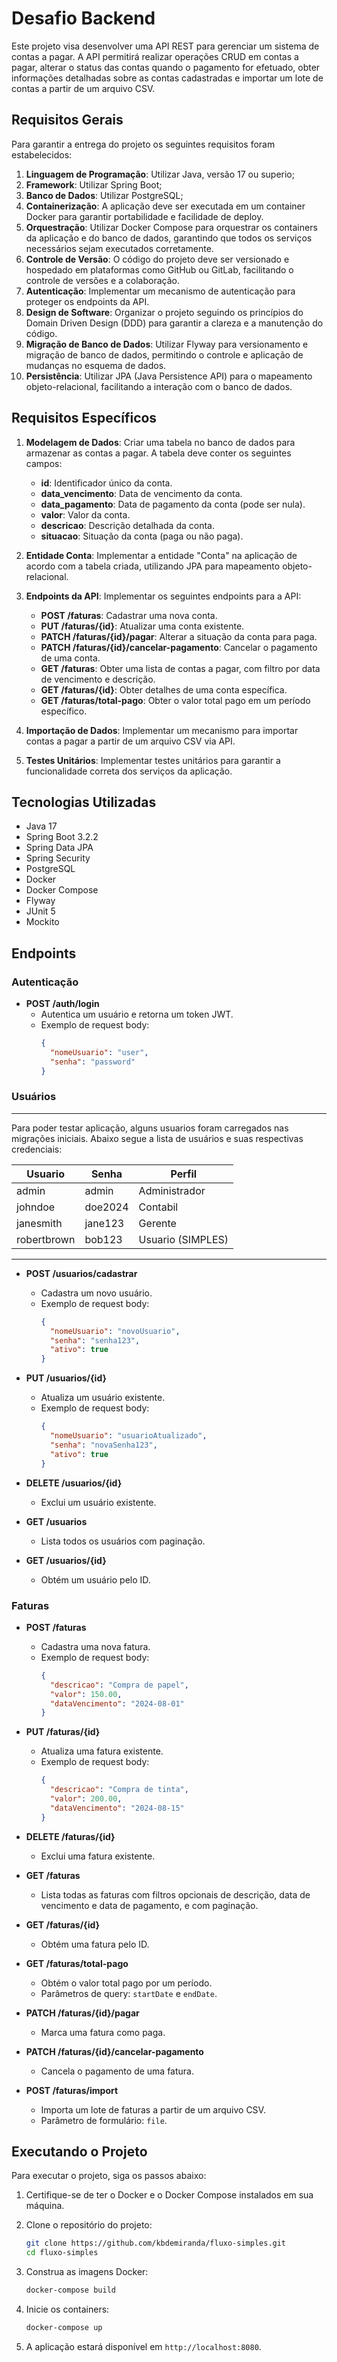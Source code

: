 # Desafio Backend

Este projeto visa desenvolver uma API REST para gerenciar um sistema de contas a pagar. A API permitirá realizar operações CRUD em contas a pagar, alterar o status das contas quando o pagamento for efetuado, obter informações detalhadas sobre as contas cadastradas e importar um lote de contas a partir de um arquivo CSV.

## Requisitos Gerais

Para garantir a entrega do projeto os seguintes requisitos foram estabelecidos:

1. **Linguagem de Programação**: Utilizar Java, versão 17 ou superio;
2. **Framework**: Utilizar Spring Boot;
3. **Banco de Dados**: Utilizar PostgreSQL;
4. **Containerização**: A aplicação deve ser executada em um container Docker para garantir portabilidade e facilidade de deploy.
5. **Orquestração**: Utilizar Docker Compose para orquestrar os containers da aplicação e do banco de dados, garantindo que todos os serviços necessários sejam executados corretamente.
6. **Controle de Versão**: O código do projeto deve ser versionado e hospedado em plataformas como GitHub ou GitLab, facilitando o controle de versões e a colaboração.
7. **Autenticação**: Implementar um mecanismo de autenticação para proteger os endpoints da API.
8. **Design de Software**: Organizar o projeto seguindo os princípios do Domain Driven Design (DDD) para garantir a clareza e a manutenção do código.
9. **Migração de Banco de Dados**: Utilizar Flyway para versionamento e migração de banco de dados, permitindo o controle e aplicação de mudanças no esquema de dados.
10. **Persistência**: Utilizar JPA (Java Persistence API) para o mapeamento objeto-relacional, facilitando a interação com o banco de dados.

## Requisitos Específicos

1. **Modelagem de Dados**: Criar uma tabela no banco de dados para armazenar as contas a pagar. A tabela deve conter os seguintes campos:
    - **id**: Identificador único da conta.
    - **data_vencimento**: Data de vencimento da conta.
    - **data_pagamento**: Data de pagamento da conta (pode ser nula).
    - **valor**: Valor da conta.
    - **descricao**: Descrição detalhada da conta.
    - **situacao**: Situação da conta (paga ou não paga).

2. **Entidade Conta**: Implementar a entidade "Conta" na aplicação de acordo com a tabela criada, utilizando JPA para mapeamento objeto-relacional.

3. **Endpoints da API**: Implementar os seguintes endpoints para a API:
    - **POST /faturas**: Cadastrar uma nova conta.
    - **PUT /faturas/{id}**: Atualizar uma conta existente.
    - **PATCH /faturas/{id}/pagar**: Alterar a situação da conta para paga.
    - **PATCH /faturas/{id}/cancelar-pagamento**: Cancelar o pagamento de uma conta.
    - **GET /faturas**: Obter uma lista de contas a pagar, com filtro por data de vencimento e descrição.
    - **GET /faturas/{id}**: Obter detalhes de uma conta específica.
    - **GET /faturas/total-pago**: Obter o valor total pago em um período específico.

4. **Importação de Dados**: Implementar um mecanismo para importar contas a pagar a partir de um arquivo CSV via API.

5. **Testes Unitários**: Implementar testes unitários para garantir a funcionalidade correta dos serviços da aplicação.

## Tecnologias Utilizadas

- Java 17
- Spring Boot 3.2.2
- Spring Data JPA
- Spring Security
- PostgreSQL
- Docker
- Docker Compose
- Flyway
- JUnit 5
- Mockito

## Endpoints

### Autenticação

- **POST /auth/login**
    - Autentica um usuário e retorna um token JWT.
    - Exemplo de request body:
      ```json
      {
        "nomeUsuario": "user",
        "senha": "password"
      }
      ```

### Usuários

----
Para poder testar aplicação, alguns usuarios foram carregados nas migrações iniciais.
Abaixo segue a lista de usuários e suas respectivas credenciais:

| Usuario      | Senha   | Perfil             |
|--------------|---------|--------------------|
| admin        | admin   | Administrador      |
| johndoe      | doe2024 | Contabil           |
| janesmith    | jane123 | Gerente            |
| robertbrown  | bob123  | Usuario (SIMPLES)  |

----
- **POST /usuarios/cadastrar**
    - Cadastra um novo usuário.
    - Exemplo de request body:
      ```json
      {
        "nomeUsuario": "novoUsuario",
        "senha": "senha123",
        "ativo": true
      }
      ```

- **PUT /usuarios/{id}**
    - Atualiza um usuário existente.
    - Exemplo de request body:
      ```json
      {
        "nomeUsuario": "usuarioAtualizado",
        "senha": "novaSenha123",
        "ativo": true
      }
      ```

- **DELETE /usuarios/{id}**
    - Exclui um usuário existente.

- **GET /usuarios**
    - Lista todos os usuários com paginação.

- **GET /usuarios/{id}**
    - Obtém um usuário pelo ID.

### Faturas

- **POST /faturas**
    - Cadastra uma nova fatura.
    - Exemplo de request body:
      ```json
      {
        "descricao": "Compra de papel",
        "valor": 150.00,
        "dataVencimento": "2024-08-01"
      }
      ```

- **PUT /faturas/{id}**
    - Atualiza uma fatura existente.
    - Exemplo de request body:
      ```json
      {
        "descricao": "Compra de tinta",
        "valor": 200.00,
        "dataVencimento": "2024-08-15"
      }
      ```

- **DELETE /faturas/{id}**
    - Exclui uma fatura existente.

- **GET /faturas**
    - Lista todas as faturas com filtros opcionais de descrição, data de vencimento e data de pagamento, e com paginação.

- **GET /faturas/{id}**
    - Obtém uma fatura pelo ID.

- **GET /faturas/total-pago**
    - Obtém o valor total pago por um período.
    - Parâmetros de query: `startDate` e `endDate`.

- **PATCH /faturas/{id}/pagar**
    - Marca uma fatura como paga.

- **PATCH /faturas/{id}/cancelar-pagamento**
    - Cancela o pagamento de uma fatura.

- **POST /faturas/import**
    - Importa um lote de faturas a partir de um arquivo CSV.
    - Parâmetro de formulário: `file`.

## Executando o Projeto

Para executar o projeto, siga os passos abaixo:

1. Certifique-se de ter o Docker e o Docker Compose instalados em sua máquina.

2. Clone o repositório do projeto:
   ```bash
   git clone https://github.com/kbdemiranda/fluxo-simples.git
   cd fluxo-simples
   ```

3. Construa as imagens Docker:
   ```bash
   docker-compose build
   ```

4. Inicie os containers:
   ```bash
   docker-compose up
   ```

5. A aplicação estará disponível em `http://localhost:8080`.
